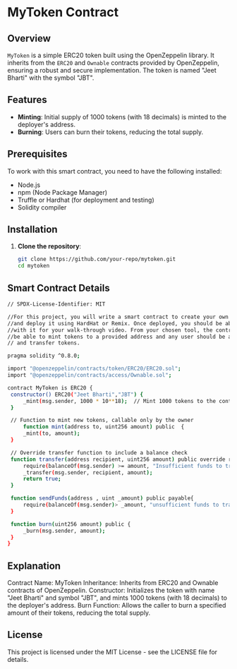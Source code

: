 # MyToken Contract

## Overview

`MyToken` is a simple ERC20 token built using the OpenZeppelin library. It inherits from the `ERC20` and `Ownable` contracts provided by OpenZeppelin, ensuring a robust and secure implementation. The token is named "Jeet Bharti" with the symbol "JBT".

## Features

- **Minting**: Initial supply of 1000 tokens (with 18 decimals) is minted to the deployer's address.
- **Burning**: Users can burn their tokens, reducing the total supply.

## Prerequisites

To work with this smart contract, you need to have the following installed:

- Node.js
- npm (Node Package Manager)
- Truffle or Hardhat (for deployment and testing)
- Solidity compiler

## Installation

1. **Clone the repository**:
   ```sh
   git clone https://github.com/your-repo/mytoken.git
   cd mytoken

## Smart Contract Details
   ```sh
   // SPDX-License-Identifier: MIT

//For this project, you will write a smart contract to create your own ERC20 token 
//and deploy it using HardHat or Remix. Once deployed, you should be able to interact 
//with it for your walk-through video. From your chosen tool, the contract owner should 
//be able to mint tokens to a provided address and any user should be able to burn
// and transfer tokens.

pragma solidity ^0.8.0;

import "@openzeppelin/contracts/token/ERC20/ERC20.sol";
import "@openzeppelin/contracts/access/Ownable.sol";

contract MyToken is ERC20 {
    constructor() ERC20("Jeet Bharti","JBT") {
        _mint(msg.sender, 1000 * 10**18);  // Mint 1000 tokens to the contract deployer
    }

    // Function to mint new tokens, callable only by the owner
        function mint(address to, uint256 amount) public  {
        _mint(to, amount);
    }

    // Override transfer function to include a balance check
    function transfer(address recipient, uint256 amount) public override returns (bool) {
        require(balanceOf(msg.sender) >= amount, "Insufficient funds to transfer");
        _transfer(msg.sender, recipient, amount);
        return true;
    }

    function sendFunds(address , uint _amount) public payable{
        require(balanceOf(msg.sender)> _amount, "unsufficient funds to transfer");
    }

    function burn(uint256 amount) public {
        _burn(msg.sender, amount);
    }
}
```
   

## Explanation
Contract Name: MyToken
Inheritance: Inherits from ERC20 and Ownable contracts of OpenZeppelin.
Constructor: Initializes the token with name "Jeet Bharti" and symbol "JBT", and mints 1000 tokens (with 18 decimals) to the deployer's address.
Burn Function: Allows the caller to burn a specified amount of their tokens, reducing the total supply.

## License
This project is licensed under the MIT License - see the LICENSE file for details.


